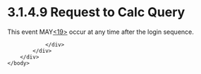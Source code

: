 <html dir="LTR" xmlns:mshelp="http://msdn.microsoft.com/mshelp" xmlns:ddue="http://ddue.schemas.microsoft.com/authoring/2003/5" xmlns:xlink="http://www.w3.org/1999/xlink" xmlns:tool="http://www.microsoft.com/tooltip">
    <head>
        <meta http-equiv="Content-Type" content="text/html; CHARSET=utf-8"></meta>
        <meta name="save" content="history"></meta>
        <title>3.1.4.9 Request to Calc Query</title>
        <xml>
            <mshelp:toctitle title="3.1.4.9 Request to Calc Query"></mshelp:toctitle>
            <mshelp:rltitle title="[MS-SSAS8]: Request to Calc Query"></mshelp:rltitle>
            <mshelp:keyword index="A" term="b2b99cbf-0393-4494-b537-f4d878a51f12"></mshelp:keyword>
            <mshelp:attr name="DCSext.ContentType" value="open specification"></mshelp:attr>
            <mshelp:attr name="AssetID" value="b2b99cbf-0393-4494-b537-f4d878a51f12"></mshelp:attr>
            <mshelp:attr name="TopicType" value="kbRef"></mshelp:attr>
            <mshelp:attr name="DCSext.Title" value="[MS-SSAS8]: Request to Calc Query" />
        </xml>
    </head>
    <body>
        <div id="header">
            <h1 class="heading">3.1.4.9 Request to Calc Query</h1>
        </div>
        <div id="mainSection">
            <div id="mainBody">
                <div id="allHistory" class="saveHistory"></div>
                <div id="sectionSection0" class="section" name="collapseableSection">
                    

<p>This event MAY<a id="Appendix_A_Target_19"></a><a href="05c9e5c4-4566-418c-a56e-69fca8d73f4b.htm#Appendix_A_19" aria-label="Product behavior note 19">&lt;19&gt;</a> occur at
any time after the login sequence. </p>


                </div>
            </div>
        </div>
    </body>
</html>